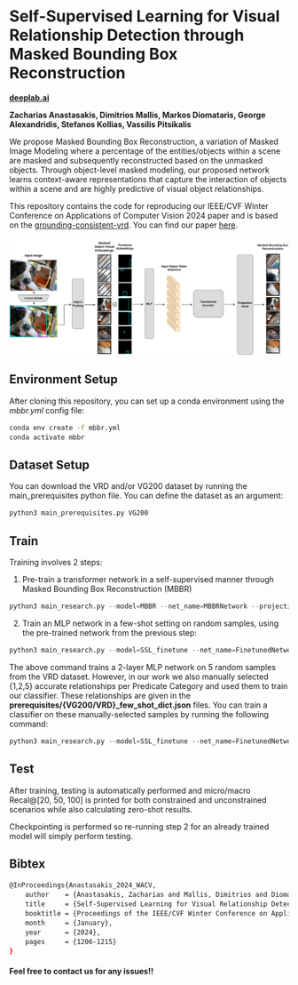 # Self-Supervised Learning for Visual Relationship Detection through Masked Bounding Box Reconstruction

**[deeplab.ai](https://deeplab.ai/)**

**Zacharias Anastasakis, Dimitrios Mallis, Markos Diomataris, George Alexandridis, Stefanos Kollias, Vassilis Pitsikalis**

We propose Masked Bounding Box Reconstruction, a variation of Masked Image Modeling where a percentage 
of the entities/objects within a scene are masked and subsequently reconstructed based on the unmasked objects. 
Through object-level masked modeling, our proposed network learns context-aware representations 
that capture the interaction of objects within a scene and are highly predictive of visual object relationships.

This repository contains the code for reproducing our IEEE/CVF Winter Conference on Applications of Computer Vision 2024 paper and is based on the [grounding-consistent-vrd](https://github.com/deeplab-ai/grounding-consistent-vrd). You can find our paper [here](https://openaccess.thecvf.com/content/WACV2024/papers/Anastasakis_Self-Supervised_Learning_for_Visual_Relationship_Detection_Through_Masked_Bounding_Box_WACV_2024_paper.pdf).

![](https://github.com/deeplab-ai/SelfSupervisedVRD/blob/main/images/pre-training.jpg?raw=true)
## Environment Setup
After cloning this repository, you can set up a conda environment using the *mbbr.yml* config file:
```bash
conda env create -f mbbr.yml
conda activate mbbr
```

## Dataset Setup
You can download the VRD and/or VG200 dataset by running the main_prerequisites python file. You can define 
the dataset as an argument:
```python
python3 main_prerequisites.py VG200
```

## Train
Training involves 2 steps:
1. Pre-train a transformer network in a self-supervised manner through Masked Bounding Box Reconstruction (MBBR)
```python
python3 main_research.py --model=MBBR --net_name=MBBRNetwork --projection_head --dataset=VG200 --pretrain_arch=encoder
```

2. Train an MLP network in a few-shot setting on random samples, using the pre-trained network from the previous step:
```python
python3 main_research.py --model=SSL_finetune --net_name=FinetunedNetwork --dataset=VG200 --pretrain_arch=encoder --random_few_shot=10 --random_seed=4 --pretrained_model=MBBRNetwork --projection_head --normal --pretrain_task=reconstruction
```
The above command trains a 2-layer MLP network on 5 random samples from the VRD dataset. However, in our work we also manually selected {1,2,5} accurate relationships per Predicate Category and used them to train our classifier.
These relationships are given in the **prerequisites/{VG200/VRD}_few_shot_dict.json** files. You can train a classifier on these
manually-selected samples by running the following command:

```python
python3 main_research.py --model=SSL_finetune --net_name=FinetunedNetwork --dataset=VRD --pretrain_arch=encoder --few_shot=5 --pretrained_model=MBBRNetwork --projection_head --normal --pretrain_task=reconstruction
```

## Test
After training, testing is automatically performed and micro/macro Recal@[20, 50, 100] is printed for both constrained and unconstrained scenarios while also calculating zero-shot results.

Checkpointing is performed so re-running step 2 for an already trained model will simply perform testing.

## Bibtex
```bash
@InProceedings{Anastasakis_2024_WACV,
    author    = {Anastasakis, Zacharias and Mallis, Dimitrios and Diomataris, Markos and Alexandridis, George and Kollias, Stefanos and Pitsikalis, Vassilis},
    title     = {Self-Supervised Learning for Visual Relationship Detection Through Masked Bounding Box Reconstruction},
    booktitle = {Proceedings of the IEEE/CVF Winter Conference on Applications of Computer Vision (WACV)},
    month     = {January},
    year      = {2024},
    pages     = {1206-1215}
}
```

#### Feel free to contact us for any issues!!
